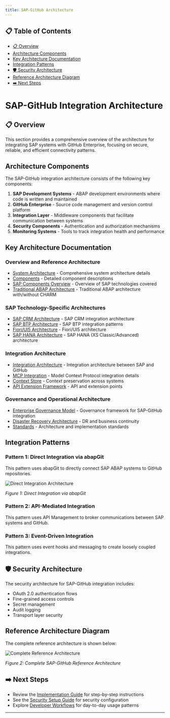 ```yaml
---
title: SAP-GitHub Architecture
---
```


## 📋 Table of Contents

- [📋 Overview](#overview)
- [Architecture Components](#architecture-components)
- [Key Architecture Documentation](#key-architecture-documentation)
- [Integration Patterns](#integration-patterns)
- [🛡️ Security Architecture](#security-architecture)
- [Reference Architecture Diagram](#reference-architecture-diagram)
- [➡️ Next Steps](#next-steps)


# SAP-GitHub Integration Architecture

## 📋 Overview

This section provides a comprehensive overview of the architecture for integrating SAP systems with GitHub Enterprise, focusing on secure, reliable, and efficient connectivity patterns.

## Architecture Components

The SAP-GitHub integration architecture consists of the following key components:

1. **SAP Development Systems** - ABAP development environments where code is written and maintained
2. **GitHub Enterprise** - Source code management and version control platform
3. **Integration Layer** - Middleware components that facilitate communication between systems
4. **Security Components** - Authentication and authorization mechanisms
5. **Monitoring Systems** - Tools to track integration health and performance

## Key Architecture Documentation

### Overview and Reference Architecture
- [System Architecture](./system-architecture.md) - Comprehensive system architecture details
- [Components](./components.md) - Detailed component descriptions
- [SAP Components Overview](./sap-components.md) - Overview of SAP technologies covered
- [Traditional ABAP Architecture](./sap-abap-architecture.md) - Traditional ABAP architecture with/without CHARM

### SAP Technology-Specific Architectures
- [SAP CRM Architecture](./crm-architecture.md) - SAP CRM integration architecture
- [SAP BTP Architecture](./btp-architecture.md) - SAP BTP integration patterns
- [Fiori/UI5 Architecture](./fiori-ui5-architecture.md) - Fiori/UI5 architecture
- [SAP HANA Architecture](./hana-architecture.md) - SAP HANA (XS Classic/Advanced) architecture

### Integration Architecture
- [Integration Architecture](./integration-architecture.md) - Integration architecture between SAP and GitHub
- [MCP Integration](./mcp-integration.md) - Model Context Protocol integration details
- [Context Store](./context-store.md) - Context preservation across systems
- [API Extension Framework](./api-extension-framework.md) - API and extension points

### Governance and Operational Architecture
- [Enterprise Governance Model](./governance-model.md) - Governance framework for SAP-GitHub integration
- [Disaster Recovery Architecture](./disaster-recovery-architecture.md) - DR and business continuity
- [Standards](./standards/) - Architecture and implementation standards

## Integration Patterns

### Pattern 1: Direct Integration via abapGit

This pattern uses abapGit to directly connect SAP ABAP systems to GitHub repositories.

![Direct Integration Architecture](https://github.com/three-horizon/SAP-GitHub-Integration-Playbook/raw/main/assets/images/architecture/direct-integration-pattern.png)

*Figure 1: Direct Integration via abapGit*

### Pattern 2: API-Mediated Integration

This pattern uses API Management to broker communications between SAP systems and GitHub.

### Pattern 3: Event-Driven Integration

This pattern uses event hooks and messaging to create loosely coupled integrations.

## 🛡️ Security Architecture

The security architecture for SAP-GitHub integration includes:

- OAuth 2.0 authentication flows
- Fine-grained access controls
- Secret management
- Audit logging
- Transport layer security

## Reference Architecture Diagram

The complete reference architecture is shown below:

![Complete Reference Architecture](https://github.com/three-horizon/SAP-GitHub-Integration-Playbook/raw/main/assets/images/architecture/sap-github-reference-architecture.png)

*Figure 2: Complete SAP-GitHub Reference Architecture*

## ➡️ Next Steps

- Review the [Implementation Guide](../2-implementation-guide/) for step-by-step instructions
- See the [Security Setup Guide](../2-implementation-guide/security-setup/) for security configuration
- Explore [Developer Workflows](../3-developer-guide/) for day-to-day usage patterns 
---


